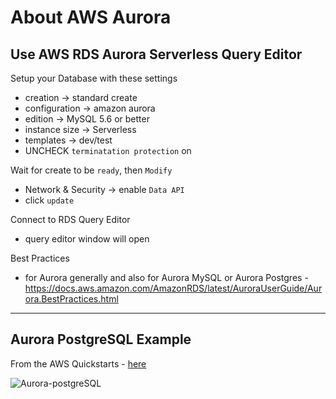 # About AWS Aurora

## Use AWS RDS Aurora Serverless Query Editor

Setup your Database with these settings
- creation -> standard create
- configuration -> amazon aurora
- edition -> MySQL 5.6 or better
- instance size -> Serverless
- templates -> dev/test
- UNCHECK `terminatation protection` on

Wait for create to be `ready`, then `Modify`
- Network & Security -> enable `Data API`
- click `update`

Connect to RDS Query Editor
- query editor window will open

Best Practices
- for Aurora generally and also for Aurora MySQL or Aurora Postgres - https://docs.aws.amazon.com/AmazonRDS/latest/AuroraUserGuide/Aurora.BestPractices.html

---
## Aurora PostgreSQL Example

From the AWS Quickstarts - [here](https://aws.amazon.com/quickstart/architecture/aurora-postgresql/)

![Aurora-postgreSQL](https://github.com/lynnlangit/Hello-AWS-Data-Services/blob/master/images/aurora-postgresql.png)
